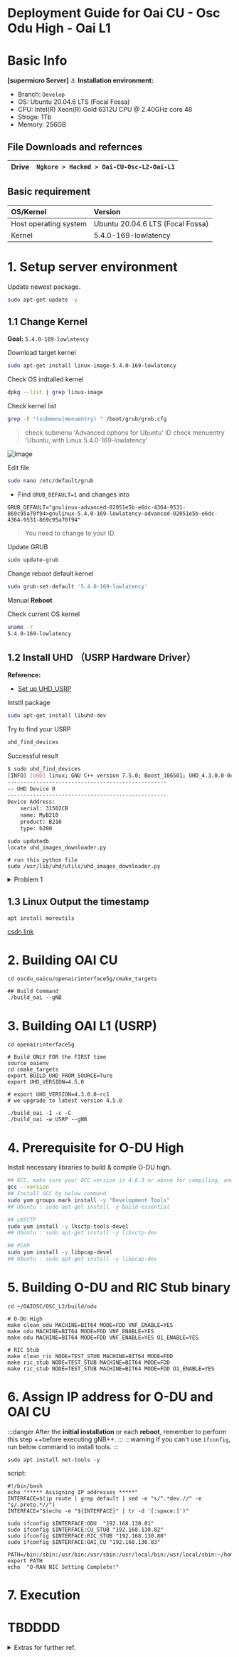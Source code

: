 # Deployment Guide for Oai CU - Osc Odu High - Oai L1

# Basic Info
**[supermicro Server]**
⚓ **Installation environment:**
- Branch: `Develop`
- OS: Ubuntu 20.04.6 LTS (Focal Fossa) 
- CPU: Intel(R) Xeon(R) Gold 6312U CPU @ 2.40GHz core 48
- Stroge: 1Tb
- Memory: 256GB

## File Downloads and refernces 
| Drive | `Ngkore > Hackmd > Oai-CU-Osc-L2-Oai-L1`|
|-|-|


## Basic requirement
| OS/Kernel                  | Version                                 |
|:-------------------------- |:----------------------------------------|
| Host operating system      | Ubuntu 20.04.6 LTS (Focal Fossa)     |
| Kernel                     | 5.4.0-169-lowlatency                   |


# 1.  Setup server environment

Update newest package.
```bash
sudo apt-get update -y
```

## 1.1 Change Kernel

**Goal:** `5.4.0-169-lowlatency`

Download target kernel
```bash
sudo apt-get install linux-image-5.4.0-169-lowlatency
```

Check OS indtalled kernel
```bash
dpkg --list | grep linux-image
```

Check kernel list
```bash
grep -E "(submenu|menuentry) " /boot/grub/grub.cfg
```
> check submenu 'Advanced options for Ubuntu' ID
> check menuentry 'Ubuntu, with Linux 5.4.0-169-lowlatency'

![image](https://github.com/NgKore47/Oai-CU-Osc-L2-Oai-L1/assets/81817735/10fb9ecb-af11-4d95-ba24-2b529e51e0b2)

Edit file
```bash
sudo nano /etc/default/grub
```
- Find `GRUB_DEFAULT=1` and changes into 
```bash!
GRUB_DEFAULT="gnulinux-advanced-02051e5b-e6dc-4364-9531-869c95a70f94>gnulinux-5.4.0-169-lowlatency-advanced-02051e5b-e6dc-4364-9531-869c95a70f94"
```
> You need to change to your ID


Update GRUB
```bash
sudo update-grub
```

Change reboot default kernel
```bash
sudo grub-set-default '5.4.0-169-lowlatency'
```

Manual **Reboot**

Check current OS kernel
```bash
uname -r
5.4.0-169-lowlatency
```

## 1.2 Install UHD （USRP Hardware Driver）

**Reference:**
-  [Set up UHD_USRP](https://hackmd.io/@MingHung/UHD_USRP)

Intstll package
```bash
sudo apt-get install libuhd-dev
```
Try to find your USRP
```bash
uhd_find_devices
```
Successful result
```bash
$ sudo uhd_find_devices
[INFO] [UHD] linux; GNU C++ version 7.5.0; Boost_106501; UHD_4.3.0.0-0ubuntu1~bionic1
--------------------------------------------------
-- UHD Device 0
--------------------------------------------------
Device Address:
    serial: 31502CB
    name: MyB210
    product: B210
    type: b200
```

```bash=
sudo updatedb
locate uhd_images_downloader.py

# run this python file
sudo /usr/lib/uhd/utils/uhd_images_downloader.py
```

<details>
  <summary>Problem 1</summary>
  
```
uhd_find_devices: error while loading shared libraries: libuhd.so.4.6.0: cannot open shared object file: No such file or directory
```
```
ldconfig -p |grep uhd
```
![image](https://hackmd.io/_uploads/rJLt_cK8p.png)
 
```bash
wget https://github.com/EttusResearch/uhd/releases/download/v4.5.0.0/uhd-images_4.5.0.0.zip
```

</details>

## 1.3 Linux Output the timestamp
```bash=
apt install moreutils
```
[csdn link](https://blog.csdn.net/m0_38059875/article/details/115401310)

# 2. Building OAI CU

```shell
cd oscdu_oaicu/openairinterface5g/cmake_targets

## Build Command
./build_oai --gNB
```

# 3. Building OAI L1 (USRP)

```bash=
cd openairinterface5g

# Build ONLY FOR the FIRST time
source oaienv
cd cmake_targets
export BUILD_UHD_FROM_SOURCE=Ture
export UHD_VERSION=4.5.0

# export UHD_VERSION=4.3.0.0-rc1
# we upgrade to latest version 4.5.0

./build_oai -I -c -C
./build_oai -w USRP --gNB
```

# 4.  Prerequisite for O-DU High
Install necessary libraries to build & compile O-DU high.

```bash
## GCC, make sure your GCC version is 4.6.3 or above for compiling, and install it if necessary.
gcc --version
## Install GCC by below command
sudo yum groups mark install -y "Development Tools"
## Ubuntu : sudo apt-get install -y build-essential

## LKSCTP
sudo yum install -y lksctp-tools-devel
## Ubuntu : sudo apt-get install -y libsctp-dev

## PCAP 
sudo yum install -y libpcap-devel
## Ubuntu : sudo apt-get install -y libpcap-dev
```

# 5.  Building O-DU and RIC Stub binary
```bash=
cd ~/OAIOSC/OSC_L2/build/odu

# O-DU High
make clean_odu MACHINE=BIT64 MODE=FDD VNF_ENABLE=YES
make odu MACHINE=BIT64 MODE=FDD VNF_ENABLE=YES
make odu MACHINE=BIT64 MODE=FDD VNF_ENABLE=YES O1_ENABLE=YES

# RIC Stub
make clean_ric NODE=TEST_STUB MACHINE=BIT64 MODE=FDD
make ric_stub NODE=TEST_STUB MACHINE=BIT64 MODE=FDD
make ric_stub NODE=TEST_STUB MACHINE=BIT64 MODE=FDD O1_ENABLE=YES
```

# 6. Assign IP address for O-DU and OAI CU

:::danger
After the **initial installation** or each **reboot**, 
remember to perform this step ++before executing gNB++.
:::
:::warning
If you can't use `ifconfig`, run below command to install tools.
:::
```shell=
sudo apt install net-tools -y
```

script:
```
#!/bin/bash
echo "***** Assigning IP addresses *****"
INTERFACE=$(ip route | grep default | sed -e "s/^.*dev.//" -e "s/.proto.*//")
INTERFACE="$(echo -e "${INTERFACE}" | tr -d '[:space:]')"

sudo ifconfig $INTERFACE:ODU  "192.168.130.81"
sudo ifconfig $INTERFACE:CU_STUB "192.168.130.82"
sudo ifconfig $INTERFACE:RIC_STUB "192.168.130.80"
sudo ifconfig $INTERFACE:OAI_CU "192.168.130.83"

PATH=/bin:/sbin:/usr/bin:/usr/sbin:/usr/local/bin:/usr/local/sbin:~/home/gnb/
export PATH
echo  "O-RAN NIC Setting Complete!"
```

# 7. Execution

# TBDDDD


<details>
  <summary>Extras for further ref.</summary>

**Or you can execute our [scrip](https://github.com/Alt-Shivam/run-integrate_OAIOSC) to run integration testing**
Next, you can check [the logs we've gathered on our GitHub](https://github.com/Alt-Shivam/OSC-DUHigh_OAI-L1).


```bash
git clone https://github.com/Alt-Shivam/run-integrate_OAIOSC
```

If you reboot the server, have to execute [nic.sh](https://github.com/Alt-Shivam/run-integrate_OAIOSC) to assign IP address for O-DU and OAI CU

![image](https://github.com/NgKore47/Oai-CU-Osc-L2-Oai-L1/assets/81817735/3d7a2297-c824-49b2-a0f7-26ac5b1cd57f)



# ⚠️  Issue

## 2. B200 operating over USB 2.

```bash!
[WARNING] [B200] The recv_frame_size must be a multiple of 8 bytes and not a multiple of 512 bytes. Requested recv_frame_size of 7680 coerced to 7688.
B200 operating over USB 2.
[WARNING] [MULTI_USRP] The total sum of rates (46.080000 MSps on 1 channels) exceeds the maximum capacity of the connection. This can cause overflows (O).
[WARNING] [MULTI_USRP] The total sum of rates (46.080000 MSps on 1 channels)
```
![image](https://github.com/NgKore47/Oai-CU-Osc-L2-Oai-L1/assets/81817735/17bf1609-9389-49a5-9105-88ddcd077476)


### success
The USRP requires the use of USB 3.0

## 3. can't open the radio device: none
The issue arises when we initially execute OAI L1.
![image](https://github.com/NgKore47/Oai-CU-Osc-L2-Oai-L1/assets/81817735/d3ec93ad-e13a-4041-828d-4cd1608be16f)

Whenever we restart the server, we have to unplug and plug in the USRP again.
![image](https://github.com/NgKore47/Oai-CU-Osc-L2-Oai-L1/assets/81817735/2b556133-3d11-40cd-817f-433e57e537bc)


![image](https://github.com/NgKore47/Oai-CU-Osc-L2-Oai-L1/assets/81817735/073df25a-4abe-4621-bcc6-185d44af5093)


### success
We found out the solution is to restart the USB port.
```bash
sudo service udev restart
```
:::

## 4. The PNF config's mcc and mnc is NOT same as OSC L2
:::info
https://hackmd.io/@MingHung/H10J_wm7a
:::
:::success
This has been solved in MR 2304, merged in tag [2023.w38. ](https://gitlab.eurecom.fr/oai/openairinterface5g/-/tree/2023.w38?ref_type=tags)Please upgrade to that, or preferably newer.
:::



## 5. Can't build new version OAI PNF [2023.w38. ](https://gitlab.eurecom.fr/oai/openairinterface5g/-/tree/2023.w38?ref_type=tags)

```bash=
./build_oai -w USRP --gNB
```

Excerpt of error message at the end of running the above command:

```bash
Running "cmake --build .  --target oai_usrpdevif nr-softmodem nr-cuup params_libconfig coding rfsimulator dfts -- -j64" 
Log file for compilation is being written to: /home/gnb/OAIOSC/OAI_L1_2023w38/openairinterface5g/cmake_targets/log/all.txt
ERROR: 10 error. See /home/gnb/OAIOSC/OAI_L1_2023w38/openairinterface5g/cmake_targets/log/all.txt
compilation of oai_usrpdevif nr-softmodem nr-cuup params_libconfig coding rfsimulator dfts failed
build have failed
```

Excerpt of error message at the end of `all.txt`:

**[Case 1]** Error in: `nr-softmodem -> asn1_f1ap`
> The error that is sure to occur every time -i -c -C is re-executed [color=pink]
```bash=6000
...
[ 48%] Building C object openair2/F1AP/MESSAGES/CMakeFiles/asn1_f1ap.dir/xer_support.c.o
[ 48%] Linking C static library libasn1_f1ap.a
[ 48%] Built target asn1_f1ap
CMakeFiles/Makefile2:3302: recipe for target 'CMakeFiles/nr-softmodem.dir/rule' failed
make[1]: *** [CMakeFiles/nr-softmodem.dir/rule] Error 2
Makefile:1060: recipe for target 'nr-softmodem' failed
make: *** [nr-softmodem] Error 2
```

**[Case 2]** Error in: `nr-softmodem -> asn1_nr_rrc`
> The error that is sure to occur every time when re-executing **without** -i -c -C [color=pink]

```bash=5235
...
[ 96%] Built target asn1_nr_rrc
[ 96%] Built target asn1_lte_rrc
CMakeFiles/Makefile2:3302: recipe for target 'CMakeFiles/nr-softmodem.dir/rule' failed
make[1]: *** [CMakeFiles/nr-softmodem.dir/rule] Error 2
Makefile:1060: recipe for target 'nr-softmodem' failed
make: *** [nr-softmodem] Error 2
```

**[Case 3]** Error in: `nr-softmodem -> GTPV1U`
```bash=5000
...
[ 96%] Built target GTPV1U
CMakeFiles/Makefile2:3302: recipe for target 'CMakeFiles/nr-softmodem.dir/rule' failed
make[1]: *** [CMakeFiles/nr-softmodem.dir/rule] Error 2
Makefile:1060: recipe for target 'nr-softmodem' failed
make: *** [nr-softmodem] Error 2
```

# Additional

:::spoiler IP and port
![image](https://github.com/NgKore47/Oai-CU-Osc-L2-Oai-L1/assets/81817735/86eaf4ef-5582-4f0d-aac5-3402c4d3b0d4)

![image](https://github.com/NgKore47/Oai-CU-Osc-L2-Oai-L1/assets/81817735/ed809885-249e-4f54-9292-04e189d62764)

:::spoiler mcc
![image](https://github.com/NgKore47/Oai-CU-Osc-L2-Oai-L1/assets/81817735/f0e4d2b6-0ef6-4703-912d-8d774170569d)
:::

:::spoiler Q&A
-   Configuration Locations: 
    -   OAI: **Config file**
        -   CU :  OAI_CU/ci-scripts/conf_files/cu.band66.tm1.106PRB.usrpb210.conf
        -   PNF(L1) : OSC_L2/mwnl/oai_pnf_conf/oaiL1.nfapi.usrpb210.conf
    -   OSC: **Configure in the source code**
        -   OAIOSC/OSC_L2/src/du_app/du_cfg.c
        -   OAIOSC/OSC_L2/src/du_app/du_cfg.h

- Where the **LIBCONFIG** read from ?![image](https://github.com/NgKore47/Oai-CU-Osc-L2-Oai-L1/assets/81817735/2e7cebb9-2c29-46c3-8dc7-0dea501a4da5)

    - When we execute OAI L1, we include the location of the config file in the command, and **LIBCONFIG** will read the data from this config file.
        -  Path for include directive set to: ../../../../OSC_L2/mwnl/oai_pnf_conf
            -  OAIOSC/OAI_L1/common/config/libconfig/config_libconfig.c

---
with Robert

1. OAI Layer 1 reads from the USRP but doesn't transmit radio.

> Well, the logs says that the L1 does not receive enough samples from the USRP.
> 
> I don't know why, but the logs don't say whether you use USB3 (or 2, which is not good), so please check that.
> 
> You have errno 111, connection refused. The PNF cannot connect to OSC DU. The OSC DU says it accepted a connection from 127.0.0.1:33304 (line 906), what is this PNF?

2. It doesn't receive MIB and SIB from OSC DU, instead, it directly reads settings from the conf file.

> This has been solved in MR 2304, merged in tag 2023.w38. Please upgrade to that, or preferably newer.

---
11/24
I build like this, in nfapi-fixes 
```bash=
./build\_oai -c --ninja --nrUE --gNB 
```
you don't need USRP. 

If you still have problems, please attach file /home/gnb/OAIOSC/OAI\_L1\_2023w38/openairinterface5g/cmake\_targets/log/all.txt Robert



:::


:::spoiler Add timestamp in log
`ts` is a command-line utility in Linux that adds or converts timestamps to any output. It is part of the `moreutils` package and can be installed by running 
```shall=
sudo apt install moreutils
```

[The `ts` command can add timestamps to any output, including shell scripts and simple commands like `ping` and `traceroute` ](https://blog.csdn.net/m0_38059875/article/details/115401310)[1](https://blog.csdn.net/m0_38059875/article/details/115401310).

- stdbuf -oL 用於設置 ric_stub 的輸出緩衝模式為行緩衝模式，這樣可以確保輸出立即被傳送給管道。
- ts 用於為輸出添加時間戳

The `ts` command has several options that can be used to customize the timestamp format and behavior. [For example, the `-s` option starts the timestamp from the beginning of the program or operation, while the `-i` option starts the timestamp from the last timestamp ](https://blog.csdn.net/m0_38059875/article/details/115401310)[1](https://blog.csdn.net/m0_38059875/article/details/115401310). [The `-r` option converts existing timestamps in the input to relative timestamps, such as “15m5s ago” ](https://linux.die.net/man/1/ts)[2](https://linux.die.net/man/1/ts).

</details>
